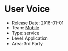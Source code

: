 # User Voice
* Release Date: 2016-01-01
* Team: [Mobile](./../teams/mobile.md)
* Type: service
* Level: Application
* Area: 3rd Party
